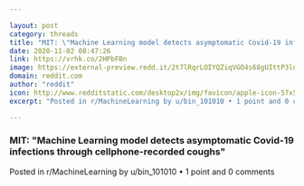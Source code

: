 ```yaml
---

layout: post
category: threads
title: "MIT: \"Machine Learning model detects asymptomatic Covid-19 infections through cellphone-recorded coughs\""
date: 2020-11-02 08:47:26
link: https://vrhk.co/2HPbFBn
image: https://external-preview.redd.it/2t7lRqrLOIYQZiqVGO4s68gUIttP3lnA4iEVh-1b7A8.jpg?width=1200&height=628.272251309&auto=webp&crop=1200:628.272251309,smart&s=230b40a4ea9d7a0aa37afeb6930118f2f4dbc520
domain: reddit.com
author: "reddit"
icon: http://www.redditstatic.com/desktop2x/img/favicon/apple-icon-57x57.png
excerpt: "Posted in r/MachineLearning by u/bin_101010 • 1 point and 0 comments"

---
```


### MIT: "Machine Learning model detects asymptomatic Covid-19 infections through cellphone-recorded coughs"

Posted in r/MachineLearning by u/bin_101010 • 1 point and 0 comments